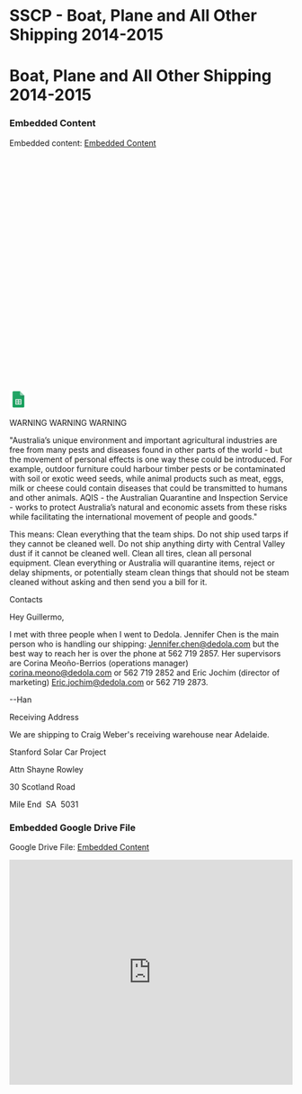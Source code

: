 # SSCP - Boat, Plane and All Other Shipping 2014-2015

# Boat, Plane and All Other Shipping 2014-2015

[](https://docs.google.com/spreadsheets/d/1-UVe7HNt_WqMFXbCNY6xxrDLqtSeqOXFURACCQ7PCHg/edit)

### Embedded Content

Embedded content: [Embedded Content]()

<iframe width="100%" height="400" src="" frameborder="0"></iframe>

![](../../../../../assets/sheets_32dp.png)

WARNING WARNING WARNING

"Australia’s unique environment and important agricultural industries are free from many pests and diseases found in other parts of the world - but the movement of personal effects is one way these could be introduced. For example, outdoor furniture could harbour timber pests or be contaminated with soil or exotic weed seeds, while animal products such as meat, eggs, milk or cheese could contain diseases that could be transmitted to humans and other animals. AQIS - the Australian Quarantine and Inspection Service - works to protect Australia’s natural and economic assets from these risks while facilitating the international movement of people and goods."

This means: Clean everything that the team ships. Do not ship used tarps if they cannot be cleaned well. Do not ship anything dirty with Central Valley dust if it cannot be cleaned well. Clean all tires, clean all personal equipment. Clean everything or Australia will quarantine items, reject or delay shipments, or potentially steam clean things that should not be steam cleaned without asking and then send you a bill for it. 

Contacts

Hey Guillermo,

I met with three people when I went to Dedola. Jennifer Chen is the main person who is handling our shipping: Jennifer.chen@dedola.com but the best way to reach her is over the phone at 562 719 2857. Her supervisors are Corina Meoño-Berrios (operations manager) corina.meono@dedola.com or 562 719 2852 and Eric Jochim (director of marketing) Eric.jochim@dedola.com or 562 719 2873.

--Han

Receiving Address

We are shipping to Craig Weber's receiving warehouse near Adelaide. 

Stanford Solar Car Project

Attn Shayne Rowley

30 Scotland Road

Mile End  SA  5031

[](https://drive.google.com/folderview?id=1igtERzEU2h5A9uJ1r_Uo1ekvIVbs3qAg)

### Embedded Google Drive File

Google Drive File: [Embedded Content](https://drive.google.com/embeddedfolderview?id=1igtERzEU2h5A9uJ1r_Uo1ekvIVbs3qAg#list)

<iframe width="100%" height="400" src="https://drive.google.com/embeddedfolderview?id=1igtERzEU2h5A9uJ1r_Uo1ekvIVbs3qAg#list" frameborder="0"></iframe>


